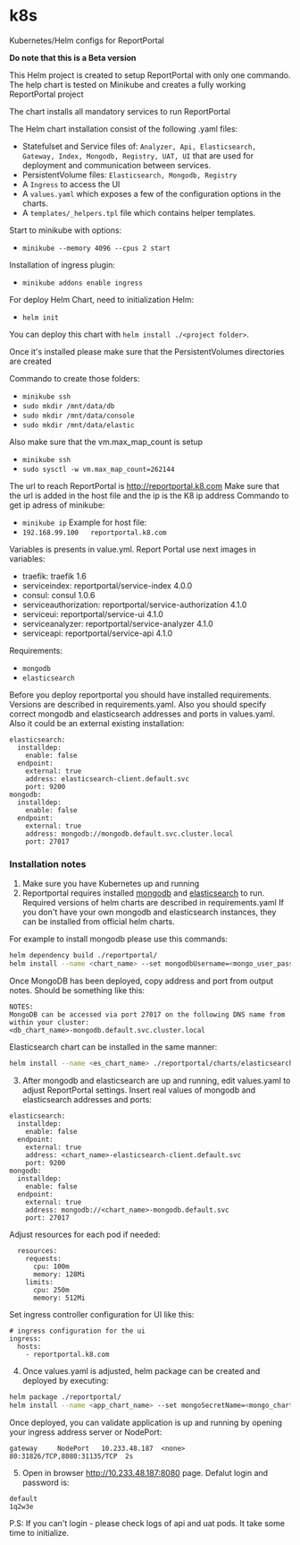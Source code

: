 # k8s
Kubernetes/Helm configs for ReportPortal

**Do note that this is a Beta version**


This Helm project is created to setup ReportPortal with only one commando.  
The help chart is tested on Minikube and creates a fully working ReportPortal project

The chart installs all mandatory services to run ReportPortal

The Helm chart installation consist of the following .yaml files:

- Statefulset and Service files of: `Analyzer, Api, Elasticsearch, Gateway, Index, Mongodb, Registry, UAT, UI` that are used for deployment and communication between services.
- PersistentVolume files: `Elasticsearch, Mongodb, Registry`
- A `Ingress` to access the UI
- A `values.yaml` which exposes a few of the configuration options in the
charts.
- A `templates/_helpers.tpl` file which contains helper templates. 

Start to minikube with options:
- `minikube --memory 4096 --cpus 2 start`

Installation of ingress plugin:
- `minikube addons enable ingress`

For deploy Helm Chart, need to initialization Helm:
- `helm init`

You can deploy this chart with `helm install ./<project folder>`. 

Once it's installed please make sure that the PersistentVolumes directories are created

Commando to create those folders:
- `minikube ssh`
- `sudo mkdir /mnt/data/db`
- `sudo mkdir /mnt/data/console`
- `sudo mkdir /mnt/data/elastic`

Also make sure that the vm.max_map_count is setup
- `minikube ssh`
- `sudo sysctl -w vm.max_map_count=262144`

The url to reach ReportPortal is http://reportportal.k8.com
Make sure that the url is added in the host file and the ip is the K8 ip address
Commando to get ip adress of minikube:
- `minikube ip`
Example for host file:
- `192.168.99.100	reportportal.k8.com`

Variables is presents in value.yml. Report Portal use next images in variables:

- traefik: traefik 1.6 
- serviceindex:  reportportal/service-index 4.0.0
- consul: consul 1.0.6
- serviceauthorization: reportportal/service-authorization 4.1.0
- serviceui: reportportal/service-ui 4.1.0
- serviceanalyzer: reportportal/service-analyzer 4.1.0
- serviceapi:  reportportal/service-api 4.1.0

Requirements:
- `mongodb`
- `elasticsearch`

Before you deploy reportportal you should have installed requirements. Versions are described in requirements.yaml.
Also you should specify correct mongodb and elasticsearch addresses and ports in values.yaml. Also it could be an external existing installation:
```
elasticsearch:
  installdep:
    enable: false
  endpoint:
    external: true
    address: elasticsearch-client.default.svc
    port: 9200
mongodb:
  installdep:
    enable: false
  endpoint:
    external: true
    address: mongodb://mongodb.default.svc.cluster.local
    port: 27017
```

### Installation notes
1. Make sure you have Kubernetes up and running
2. Reportportal requires installed [mongodb](https://github.com/helm/charts/tree/master/stable/mongodb) and [elasticsearch](https://github.com/helm/charts/tree/master/stable/elasticsearch) to run. Required versions of helm charts are described in requirements.yaml
If you don't have your own mongodb and elasticsearch instances, they can be installed from official helm charts. 

For example to install mongodb please use this commands:
```sh
helm dependency build ./reportportal/
helm install --name <chart_name> --set mongodbUsername=<mongo_user_pass>,mongodbPassword=<user_password> ./reportportal/charts/mongodb-0.4.18.tgz
```
Once MongoDB has been deployed, copy address and port from output notes. Should be something like this:
```
NOTES:
MongoDB can be accessed via port 27017 on the following DNS name from within your cluster:
<db_chart_name>-mongodb.default.svc.cluster.local
```
Elasticsearch chart can be installed in the same manner:
```sh
helm install --name <es_chart_name> ./reportportal/charts/elasticsearch-1.17.0.tgz
```

3. After mongodb and elasticsearch are up and running, edit values.yaml to adjust ReportPortal settings.
Insert real values of mongodb and elasticsearch addresses and ports:
```
elasticsearch:
  installdep:
    enable: false
  endpoint:
    external: true
    address: <chart_name>-elasticsearch-client.default.svc
    port: 9200
mongodb:
  installdep:
    enable: false
  endpoint:
    external: true
    address: mongodb://<chart_name>-mongodb.default.svc
    port: 27017
```
Adjust resources for each pod if needed:
```
  resources:
    requests:
      cpu: 100m
      memory: 128Mi
    limits:
      cpu: 250m
      memory: 512Mi
```
Set ingress controller configuration for UI like this:
```
# ingress configuration for the ui
ingress:
  hosts:
    - reportportal.k8.com
```
4. Once values.yaml is adjusted, helm package can be created and deployed by executing:
```sh
helm package ./reportportal/
helm install --name <app_chart_name> --set mongoSecretName=<mongo_chart_name>-mongodb,mongodb.endpoint.address=<db_chart_name>-mongodb.default.svc.cluster.local ./reportportal-4.3.6.tgz
```
Once deployed, you can validate application is up and running by opening your ingress address server or NodePort:
```example
gateway     NodePort   10.233.48.187  <none>       80:31826/TCP,8080:31135/TCP  2s
```
5. Open in browser http://10.233.48.187:8080 page. Defalut login and password is:
```
default
1q2w3e
```
P.S: If you can't login - please check logs of api and uat pods. It take some time to initialize.
